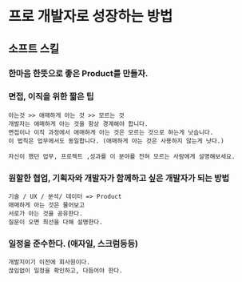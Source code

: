 # 프로 개발자로 성장하는 방법

## 소프트 스킬

### 한마음 한뜻으로 좋은 Product를 만들자.

### 면접, 이직을 위한 짧은 팁
    아는것 >> 애매하게 아는 것 >> 모르는 것
    개발자는 애매하게 아는 것을 항상 경계해야 합니다.
    면접이나 이직 과정에서 애매하게 아는 것은 모르는 것으로 하는게 낫습니다.
    이 법칙은 업무에서도 동일합니다. (애매하게 아는 것은 사용하지 않는게 낫다.)

    자신이 했던 업무, 프로젝트 ,성과를 이 분야를 전혀 모르는 사람에게 설명해보세요. 

### 원할한 협업, 기획자와 개발자가 함께하고 싶은 개발자가 되는 방법
    기술 / UX / 분석/ 데이터 => Product 
    애매하게 아는 것은 물어보고
    서로가 아는 것을 공유한다.
    질문이 오면 최선을 다해 설명한다.

### 일정을 준수한다. (애자일, 스크럼등등)
    개발지이기 이전에 회사원이다.
    끊임없이 일정을 확인하고, 다듬어야 한다.